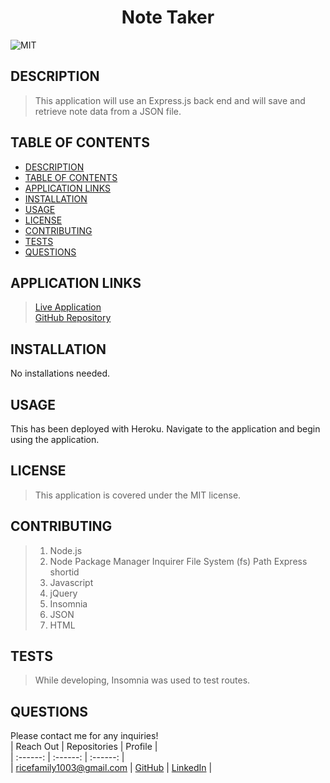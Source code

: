 # <div align="center">**Note Taker**</div>   
![MIT](https://img.shields.io/badge/License-MIT-blue.svg)  
  
## **DESCRIPTION**   
>  This application will use an Express.js back end and will save and retrieve note data from a JSON file.  
  
## **TABLE OF CONTENTS**  
* [DESCRIPTION](#DESCRIPTION)  
* [TABLE OF CONTENTS](#TABLE-OF-CONTENTS)  
* [APPLICATION LINKS](#APPLICATION-LINKS) 
* [INSTALLATION](#INSTALLATION)  
* [USAGE](#USAGE)  
* [LICENSE](#LICENSE)  
* [CONTRIBUTING](#CONTRIBUTING)  
* [TESTS](#TESTS)  
* [QUESTIONS](#QUESTIONS)  
  
## **APPLICATION LINKS**   
> [Live Application](http://desolate-ravine-23905.herokuapp.com/)  
> [GitHub Repository](https://github.com/jeremyrice98/note-taker)  
  
## **INSTALLATION**   
No installations needed.  
  
## **USAGE**  
This has been deployed with Heroku.   Navigate to the application and begin using the application.  
  
## **LICENSE**  
> This application is covered under the MIT license.
  
## **CONTRIBUTING**  
> 1. Node.js 
> 2. Node Package Manager
    Inquirer
    File System (fs)
    Path
    Express
    shortid
> 3. Javascript
> 4. jQuery
> 5. Insomnia
> 6. JSON
> 7. HTML   
  
## **TESTS**  
> While developing, Insomnia was used to test routes.   
  
## **QUESTIONS**  
Please contact me for any inquiries!  
| Reach Out | Repositories | Profile |  
| :------: | :------: |  :------: |  
| <ricefamily1003@gmail.com> | [GitHub](https://github.com/jeremyrice98/note-taker) |  [LinkedIn](https://www.linkedin.com/in/jeremy-rice-99055113/) |   
